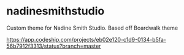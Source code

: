 # nadinesmithstudio

Custom theme for Nadine Smith Studio. Based off Boardwalk theme


https://app.codeship.com/projects/eb02e120-c1d9-0134-b5fa-56b7912f3313/status?branch=master
